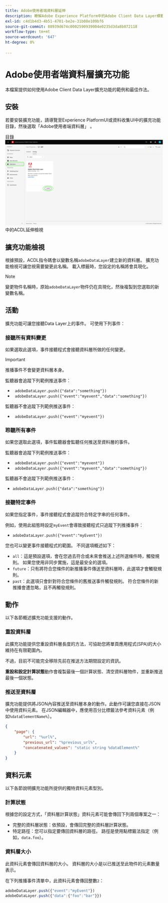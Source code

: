 ```yaml
---
title: Adobe使用者端資料層延伸
description: 瞭解Adobe Experience Platform中的Adobe Client Data Layer標籤擴充功能。
exl-id: c4d1b4d3-4b51-4701-be2e-31b08e109bf6
source-git-commit: 88939d674c0002590939004e0235d3da8b072118
workflow-type: tm+mt
source-wordcount: '647'
ht-degree: 0%

---
```


# Adobe使用者端資料層擴充功能

本檔案提供如何使用Adobe Client Data Layer擴充功能的範例和最佳作法。

<!-- (Missing document?)
If you would like to have more details on development consideration, [please reach this page](./dev.md). -->

## 安裝

若要安裝擴充功能，請導覽至Experience PlatformUI或資料收集UI中的擴充功能目錄，然後選取「Adobe使用者端資料層」 。

目錄![&#128279;](./images/catalog.png)中的ACDL延伸檢視

<!-- (GitHub link?)
There is also the possibility to fork this project. You can download this github project, realize the change that you deem required for your specific use-case and re-upload it on your Organization as a private extension.
This installation will not be supported on our end.<br>
>[!NOTE]
>
> _Consider renaming the extension name in the extension.json file_ -->

## 擴充功能檢視

根據預設，ACDL指令碼會以變數名稱`adobeDataLayer`建立新的資料層。 擴充功能檢視可讓您視需要變更此名稱。 載入標籤時，您設定的名稱將會具現化。

>[!NOTE]
>
>變更物件名稱時，原始`adobeDataLayer`物件仍在具現化，然後複製到您選取的新變數名稱。

## 活動

擴充功能可讓您接聽Data Layer上的事件。 可使用下列事件：

### 接聽所有資料變更

如果選取此選項，事件接聽程式會接聽資料層所做的任何變更。

>[!IMPORTANT]
>
>推播事件不會變更資料層本身。

監聽器會追蹤下列範例推送事件：

* ` adobeDataLayer.push({"data":"something"})`
* ` adobeDataLayer.push({"event":"myevent","data":"something"})`

監聽器不會追蹤下列範例推送事件：

* ` adobeDataLayer.push({"event":"myevent"})`

### 聆聽所有事件

如果您選取此選項，事件監聽器會監聽任何推送至資料層的事件。

監聽器會追蹤下列範例推送事件：

* ` adobeDataLayer.push({"event":"myevent"})`
* ` adobeDataLayer.push({"event":"myevent","data":"something"})`

監聽器不會追蹤下列範例推送事件：

* ` adobeDataLayer.push({"data":"something"}) `

### 接聽特定事件

如果您指定事件，事件接聽程式會追蹤符合特定字串的任何事件。

例如，使用此組態時設定`myEvent`會導致接聽程式只追蹤下列推播事件：

* `adobeDataLayer.push({"event":"myEvent"})`

您也可以變更事件接聽程式的範圍。 不同選項概述如下：

* `all`：這是預設選項，會在您過去符合或未來會推送上述所選條件時，觸發規則。 如果您使用非同步實施，這是最安全的選項。
* `future`：只有將符合您條件的新推播事件傳送至資料層時，此選項才會觸發規則。
* `past`：此選項只會針對符合您條件的舊推送事件觸發規則。 符合您條件的新推播會遭忽略，且不再觸發規則。

## 動作

以下各節概述擴充功能支援的動作。

### 重設資料層

此擴充功能提供您重設資料層長度的方法，可協助您將單頁應用程式(SPA)的大小維持在有限範圍內。

不過，目前不可能完全移除先前在推送方法期間設定的資訊。

**重設和設定計算狀態**&#x200B;動作會複製最後一個計算狀態、清空資料層物件，並重新推送最後一個狀態。

### 推送至資料層

擴充功能提供將JSON內容推送至資料層本身的動作。此動作可讓您直接在JSON中使用資料元素。 在JSON編輯器中，應使用百分比標籤法參考資料元素（例如`%dataElementName%`）。

```json
{
    "page": {
        "url": "%url%",
        "previous_url": "%previous_url%",
        "concatenated_values": "static string %dataElement%"
    }
}
```

## 資料元素

以下各節說明擴充功能所提供的獨特資料元素型別。

### 計算狀態

根據您的設定方式，「資料層計算狀態」資料元素可能會傳回下列兩個專案之一：

* 完整的資料層狀態：依預設，會傳回完整的資料層計算狀態。
* 特定路徑：您可以指定要傳回資料層的路徑。 路徑是使用點標籤法指定（例如，`data.foo`）。

### 資料層大小

此資料元素會傳回資料層的大小。 資料層的大小是以已推送至此物件的元素數量表示。

在下列推播事件清單中，此資料元素會傳回整數`2`：

```js
adobeDataLayer.push({"event":"myEvent"})
adobeDataLayer.push({"data":{"foo":"bar"}})
```
